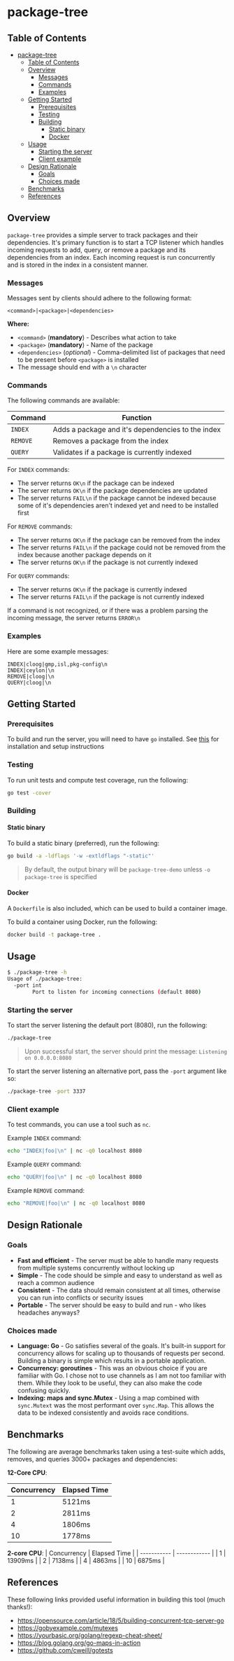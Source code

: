 # package-tree

## Table of Contents

- [package-tree](#package-tree)
  - [Table of Contents](#table-of-contents)
  - [Overview](#overview)
    - [Messages](#messages)
    - [Commands](#commands)
    - [Examples](#examples)
  - [Getting Started](#getting-started)
    - [Prerequisites](#prerequisites)
    - [Testing](#testing)
    - [Building](#building)
      - [Static binary](#static-binary)
      - [Docker](#docker)
  - [Usage](#usage)
    - [Starting the server](#starting-the-server)
    - [Client example](#client-example)
  - [Design Rationale](#design-rationale)
    - [Goals](#goals)
    - [Choices made](#choices-made)
  - [Benchmarks](#benchmarks)
  - [References](#references)

## Overview

`package-tree` provides a simple server to track packages and their
dependencies. It's primary function is to start a TCP listener which handles
incoming requests to add, query, or remove a package and its dependencies from
an index. Each incoming request is run concurrently and is stored in the index
in a consistent manner.

### Messages

Messages sent by clients should adhere to the following format:

```
<command>|<package>|<dependencies>
```

**Where:**

- `<command>` (**mandatory**) - Describes what action to take
- `<package>` (**mandatory**) - Name of the package
- `<dependencies>` (*optional*) - Comma-delimited list of packages that need to
  be present before `<package>` is installed
- The message should end with a `\n` character

### Commands

The following commands are available:

| Command  | Function                                          |
| -------- | ------------------------------------------------- |
| `INDEX`  | Adds a package and it's dependencies to the index |
| `REMOVE` | Removes a package from the index                  |
| `QUERY`  | Validates if a package is currently indexed       |

For `INDEX` commands:

- The server returns `OK\n` if the package can be indexed
- The server returns `OK\n` if the package dependencies are updated
- The server returns `FAIL\n` if the package cannot be indexed because some of
  it's dependencies aren't indexed yet and need to be installed first

For `REMOVE` commands:

- The server returns `OK\n` if the package can be removed from the index
- The server returns `FAIL\n` if the package could not be removed from the index
  because another package depends on it
- The server returns `OK\n` if the package is not currently indexed

For `QUERY` commands:

- The server returns `OK\n` if the package is currently indexed
- The server returns `FAIL\n` if the package is not currently indexed

If a command is not recognized, or if there was a problem parsing the incoming
message, the server returns `ERROR\n`

### Examples

Here are some example messages:

```
INDEX|cloog|gmp,isl,pkg-config\n
INDEX|ceylon|\n
REMOVE|cloog|\n
QUERY|cloog|\n
```

## Getting Started

### Prerequisites

To build and run the server, you will need to have `go` installed. See
[this](https://golang.org/doc/install) for installation and setup instructions

### Testing

To run unit tests and compute test coverage, run the following:

```bash
go test -cover
```

### Building

#### Static binary

To build a static binary (preferred), run the following:

```bash
go build -a -ldflags '-w -extldflags "-static"'
```

> By default, the output binary will be `package-tree-demo` unless `-o
> package-tree` is specified

#### Docker

A `Dockerfile` is also included, which can be used to build a container image.

To build a container using Docker, run the following:

```bash
docker build -t package-tree .
```

## Usage

```bash
$ ./package-tree -h
Usage of ./package-tree:
  -port int
        Port to listen for incoming connections (default 8080)
```

### Starting the server

To start the server listening the default port (8080), run the following:

```bash
./package-tree
```

> Upon successful start, the server should print the message: `Listening on
> 0.0.0.0:8080`

To start the server listening an alternative port, pass the `-port` argument
like so:

```bash
./package-tree -port 3337
```

### Client example

To test commands, you can use a tool such as `nc`.

Example `INDEX` command:

```bash
echo "INDEX|foo|\n" | nc -q0 localhost 8080
```

Example `QUERY` command:

```bash
echo "QUERY|foo|\n" | nc -q0 localhost 8080
```

Example `REMOVE` command:

```bash
echo "REMOVE|foo|\n" | nc -q0 localhost 8080
```

## Design Rationale

### Goals

- **Fast and efficient** - The server must be able to handle many requests from
  multiple systems concurrently without locking up
- **Simple** - The code should be simple and easy to understand as well as reach
  a common audience
- **Consistent** - The data should remain consistent at all times, otherwise you
  can run into conflicts or security issues
- **Portable** - The server should be easy to build and run - who likes
  headaches anyways?

### Choices made

- **Language: Go** - Go satisfies several of the goals. It's built-in support
  for concurrency allows for scaling up to thousands of requests per second.
  Building a binary is simple which results in a portable application.
- **Concurrency: goroutines** - This was an obvious choice if you are familiar
  with Go. I chose not to use channels as I am not too familiar with them. While
  they look to be useful, they can also make the code confusing quickly.
- **Indexing: maps and sync.Mutex** - Using a map combined with `sync.Mutext`
  was the most performant over `sync.Map`. This allows the data to be indexed
  consistently and avoids race conditions.


## Benchmarks

The following are average benchmarks taken using a test-suite which adds,
removes, and queries 3000+ packages and dependencies:

 **12-Core CPU**:

| Concurrency | Elapsed Time |
| ----------- | ------------ |
| 1           | 5121ms       |
| 2           | 2811ms       |
| 4           | 1806ms       |
| 10          | 1778ms       |

**2-core CPU**:
| Concurrency | Elapsed Time |
| ----------- | ------------ |
| 1           | 13909ms      |
| 2           | 7138ms       |
| 4           | 4863ms       |
| 10          | 6875ms       |

## References

These following links provided useful information in building this tool (much thanks!):

- https://opensource.com/article/18/5/building-concurrent-tcp-server-go
- https://gobyexample.com/mutexes
- https://yourbasic.org/golang/regexp-cheat-sheet/
- https://blog.golang.org/go-maps-in-action
- https://github.com/cweill/gotests